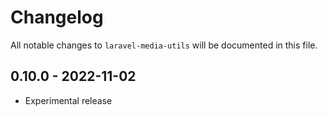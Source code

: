 # Changelog

All notable changes to `laravel-media-utils` will be documented in this file.

## 0.10.0 - 2022-11-02

- Experimental release
